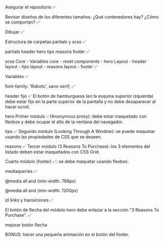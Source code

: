 Asegurar el repositorio ✅

Revisar diseños de los diferentes tamaños. ¿Qué contenedores hay? ¿Cómo se comportan? ✅

Dibujar ✅

Estructura de carpetas partials y scss ✅

partials header hero tips reasons footer ✅

scss Core - Variables core - reset components - hero Layout - header layout - tips layout - reasons layout - footer ✅

Variables ✅

font-family: 'Roboto', sans-serif; ✅

header fijo ✅ El botón de hamburguesa (en la esquina superior izquierda) debe estar fijo en la parte superior de la pantalla y no debe desaparecer al hacer scroll.

hero Primer módulo ✅(Anonymous proxy): debe estar maquetado con flexbox y debe ocupar el alto de la ventana del navegador.

tips ✅ Segundo módulo (Looking Through A Window): se puede maquetar usando las propiedades de CSS que se deseen.

reasons ✅ Tercer módulo (3 Reasons To Purchase): los 3 elementos del listado deben estar maquetados con CSS Grid.

Cuarto módulo (footer) ✅: se debe maquetar usando flexbox.

mediaqueries ✅

@media all and (min-width: 768px)

@media all and (min-width: 1200px)

id links y transiciones ✅

El botón de flecha del módulo hero debe enlazar a la sección "3 Reasons To Purchase". ✅

mejorar botón flecha

BONUS: hacer una pequeña animación en el botón del footer.
